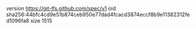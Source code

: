 version https://git-lfs.github.com/spec/v1
oid sha256:44bfc4cd9e51b874ceb950e77dad4fcacd3874eccf8b9e11382312fed1096fa8
size 1515

